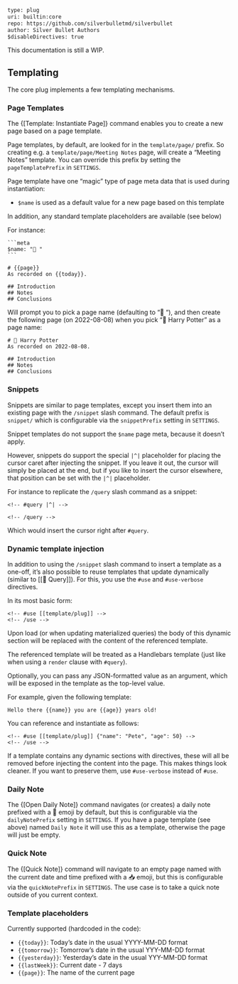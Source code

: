 ```meta
type: plug
uri: builtin:core
repo: https://github.com/silverbulletmd/silverbullet
author: Silver Bullet Authors
$disableDirectives: true
```

This documentation is still a WIP.

## Templating
The core plug implements a few templating mechanisms.

### Page Templates
The {[Template: Instantiate Page]} command enables you to create a new page based on a page template. 

Page templates, by default, are looked for in the `template/page/` prefix. So creating e.g. a `template/page/Meeting Notes` page, will create a “Meeting Notes” template. You can override this prefix by setting the `pageTemplatePrefix` in `SETTINGS`.

Page template have one “magic” type of page meta data that is used during instantiation:

* `$name` is used as a default value for a new page based on this template

In addition, any standard template placeholders are available (see below)

For instance:

    ```meta
    $name: "📕 "
    ```

    # {{page}}
    As recorded on {{today}}.
    
    ## Introduction
    ## Notes
    ## Conclusions

Will prompt you to pick a page name (defaulting to “📕 “), and then create the following page (on 2022-08-08) when you pick “📕 Harry Potter” as a page name:

    # 📕 Harry Potter
    As recorded on 2022-08-08.
    
    ## Introduction
    ## Notes
    ## Conclusions

### Snippets
Snippets are similar to page templates, except you insert them into an existing page with the `/snippet` slash command. The default prefix is `snippet/` which is configurable via the `snippetPrefix` setting in `SETTINGS`.

Snippet templates do not support the `$name` page meta, because it doesn’t apply.

However, snippets do support the special `|^|` placeholder for placing the cursor caret after injecting the snippet. If you leave it out, the cursor will simply be placed at the end, but if you like to insert the cursor elsewhere, that position can be set with the `|^|` placeholder.

For instance to replicate the `/query` slash command as a snippet:

    <!-- #query |^| -->

    <!-- /query -->

Which would insert the cursor right after `#query`.

### Dynamic template injection
In addition to using the `/snippet` slash command to insert a template as a one-off, it’s also possible to reuse templates that update dynamically (similar to [[🔌 Query]]). For this,  you use the `#use` and `#use-verbose` directives.

In its most basic form:

    <!-- #use [[template/plug]] -->
    <!-- /use -->

Upon load (or when updating materialized queries) the body of this dynamic section will be replaced with the content of the referenced template.

The referenced template will be treated as a Handlebars template (just like when using a `render` clause with `#query`). 

Optionally, you can pass any JSON-formatted value as an argument, which will be exposed in the template as the top-level value.

For example, given the following template:

    Hello there {{name}} you are {{age}} years old!

You can reference and instantiate as follows:

    <!-- #use [[template/plug]] {"name": "Pete", "age": 50} -->
    <!-- /use -->

If a template contains any dynamic sections with directives, these will all be removed before injecting the content into the page. This makes things look cleaner. If you want to preserve them, use `#use-verbose` instead of `#use`.

### Daily Note
The {[Open Daily Note]} command navigates (or creates) a daily note prefixed with a 📅 emoji by default, but this is configurable via the `dailyNotePrefix` setting in `SETTINGS`. If you have a page template (see above) named `Daily Note` it will use this as a template, otherwise the page will just be empty. 

### Quick Note
The {[Quick Note]} command will navigate to an empty page named with the current date and time prefixed with a 📥 emoji, but this is configurable via the `quickNotePrefix` in `SETTINGS`. The use case is to take a quick note outside of you current context. 

### Template placeholders
Currently supported (hardcoded in the code):

* `{{today}}`: Today’s date in the usual YYYY-MM-DD format
* `{{tomorrow}}`: Tomorrow’s date in the usual YYY-MM-DD format
* `{{yesterday}}`: Yesterday’s date in the usual YYY-MM-DD format
* `{{lastWeek}}`: Current date - 7 days
* `{{page}}`: The name of the current page
